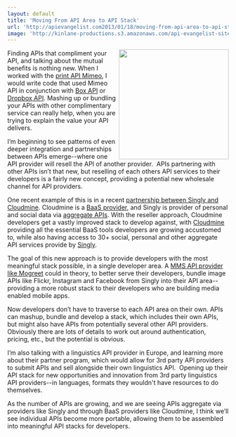 ```yaml
---
layout: default
title: 'Moving From API Area to API Stack'
url: 'http://apievangelist.com2013/01/18/moving-from-api-area-to-api-stack/'
image: 'http://kinlane-productions.s3.amazonaws.com/api-evangelist-site/blog/API-Stack-Colored.png'
---
```



<p>
     <img src="https://s3.amazonaws.com/kinlane-productions/api-stack/API-Stack-Colored.png"  width="250" align="right" />
</p>
<p>
     Finding APIs that compliment your API, and talking about the mutual benefits is nothing new. When I worked with the <a href="http://mimeo.com">print API Mimeo</a>, I would write code that used Mimeo API in conjunction with <a title="Box API" href="http://developer.mimeo.com/blog/blog_detail.php?ID=91">Box API</a> or <a href="http://developer.mimeo.com/blog/blog_detail.php?ID=223">Dropbox API</a>. Mashing up or bundling your APIs with other complimentary service can really help, when you are trying to explain the value your API delivers.
</p>
<p>
     I’m beginning to see patterns of even deeper integration and partnerships between APIs emerge--where one API provider will resell the API of another provider.  APIs partnering with other APIs isn’t that new, but reselling of each others API services to their developers is a fairly new concept, providing a potential new wholesale channel for API providers.
</p>
<p>
     One recent example of this is in a recent <a title="partnership between Singly and Cloudmine" href="http://blog.singly.com/2012/11/12/teaming-up-with-cloudmine-for-backend-superpowers/">partnership between Singly and Cloudmine</a>. Cloudmine is a <a title="BaaS Provider" href="/trends/baas.php">BaaS provider</a>, and Singly is provider of personal and social data via <a title="aggregate APIs" href="/trends/aggregation.php">aggregate APIs</a>. With the reseller approach, Cloudmine developers get a vastly improved stack to develop against, with <a href="https://cloudmine.me/">Cloudmine</a> providing all the essential BaaS tools developers are growing accustomed to, while also having access to 30+ social, personal and other aggregate API services provide by <a title="Singly" href="http://singly.com">Singly</a>.
</p>
<p>
     The goal of this new approach is to provide developers with the most meaningful stack possible, in a single developer area. A <a href="http://www.mogreet.com/">MMS API provider like Mogreet</a> could in theory, to better serve their developers, bundle image APIs like Flickr, Instagram and Facebook from Singly into their API area--providing a more robust stack to their developers who are building media enabled mobile apps.
</p>
<p>
     Now developers don’t have to traverse to each API area on their own. APIs can mashup, bundle and develop a stack, which includes their own APIs, but might also have APIs from potentially several other API providers.   Obviously there are lots of details to work out around authentication, pricing, etc., but the potential is obvious.
</p>
<p>
     I’m also talking with a linguistics API provider in Europe, and learning more about their partner program, which would allow for 3rd party API providers to submit APIs and sell alongside their own linguistics API.  Opening up their API stack for new opportunities and innovation from 3rd party linguistics API providers--in languages, formats they wouldn't have resources to do themselves.
</p>
<p>
     As the number of APIs are growing, and we are seeing APIs aggregate via providers like Singly and through BaaS providers like Cloudmine, I think we’ll see individual APIs become more portable, allowing them to be assembled into meaningful API stacks for developers.  
</p>
